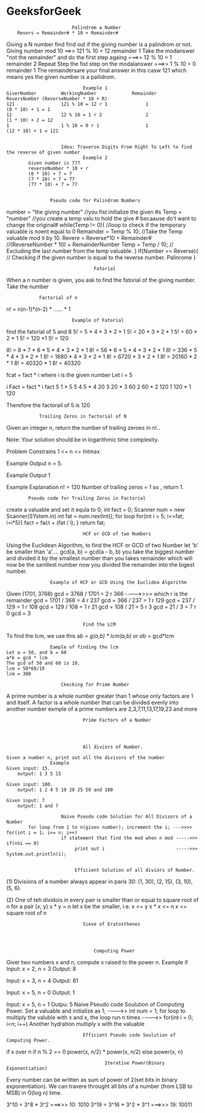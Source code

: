 # GeeksforGeek

                            Palindrom a Number
        Revers = Remainder# * 10 + Remainder#
Giving a N number find find out if the giving number is a palindrom or not.
    Giving number mod 10 ==>> 121 % 10 = 12 remainder 1
    Take the modanswer "not the remainder" and do the first step againg ===>> 12 % 10 = 1 remainder 2
    Repeat Step the fist step on the modalanswer  ===>> 1 % 10 = 0 remainder 1
    The remaindersare your final answer in this casw 121 which means yes the given number is a pailidrom.

    

                                Example 1
    GiverNumber         WorkingNumber             Remainder                        ReversNumber (ReverseNumber * 10 + R)
    121                 121 % 10 = 12 r 1              1                                (0 * 10) + 1 = 1
    12                  12 % 10 = 1 r 2                2                                (1 * 10) + 2 = 12
    1                   1 % 10 = 0 r 1                 1                                (12 * 10) + 1 = 121 


                        Idea: Traverse Digits From Right To Left to find the reverse of given number
                                Example 2
            Given number is 777
            reverseNumber * 10 + r
            (0 * 10) + 7 = 7
            (7 * 10) + 7 = 77
            (77 * 10) + 7 = 77


                    Pseudo code for Palindrom Numbers 
number = "the giving number"        //you fist initialize the given #s
Temp = "number"                     //you create a temp valu to hold the give # becaause do't want to change the original#
while(Temp != 0){                   //loop to check if the temporary valuable is noent equal to 0 
Remainder = Temp % 10;              //Take the Temp valuable mod it by 10.
Revere = Reverse*10 + Remainder#    //(ReverseNumber * 10) + RemainderNumber
Temp = Temp / 10;                   // Excluding the last number from the temp valuable.
}
If(Number == Reverse){              // Checking if the given number is equal to the reverse number.
    Palinrome
}


                                    Fatorial
When a n number is given, you ask to find the fatorial of the giving number.
Take the number
            
                Factorial of n
n! = n(n-1)*(n-2) * ...... * 1

                            Example of Fatorial
find the fatorial of 5 and 8
5! = 5 * 4 * 3 * 2 * 1
5! = 20 * 3 * 2 * 1
5! = 60 * 2 * 1
5! = 120 *1
5! = 120


8! = 8 * 7 * 6 * 5 * 4 * 3 * 2 * 1
8! = 56 * 6 * 5 * 4 * 3 * 2 * 1
8! = 336 * 5 * 4 * 3 * 2 * 1
8! = 1680 * 4 * 3 * 2 * 1
8! = 6720 * 3 * 2 * 1
8! = 20160 * 2 * 1
8! = 40320 * 1
8! = 40320


fcat = fact * i
where i is the given number
Let i = 5
 
 i        Fact = fact * i           fact
 5          1 * 5                       5
 4          5 * 4                       20
 3          20 * 3                      60
 2          60 * 2                      120
 1          120 * 1                     120

 Therefore the factorail of 5 is 120


                Trailing Zeros in factorial of N
Given an integer n, return the number of trailing zeroes in n!..

Note: Your solution should be in logarithmic time complexity.

Problem Constrains
1 <= n <= Intmax

Example Output
n = 5.

Example Output
1

Example Explanation
n! = 120
Number of trailing zeros = 1
so , return 1.


            Pseudo code for Trailing Zeros in Factorial
create a valuable and set it equla to 0;
int fact = 0;
Scanner num = new Scanner(SYstem.in)
int fat = num.nextInt();
for loop for(int i = 5; i<=fat; i=i*5){
    fact = fact + (fat / i);
}
    return fat;



                                HCF or GCD of two Numbers
 Using the Euclidean Algorithm, to find the HCF or GCD of two Number
let 'b' be smaller than 'a'.... gcd(a, b) = gcd(a - b, b)
you take the biggest number and divided it by the smallest number than you takes remainder
which will now be the samllest number now you divided the remainder into the bigest number.
                   
                    Example of HCF or GCD Using the Euclidea Algorithm
Given (1701, 3768)
 gcd = 3768 / 1701 = 2 r 366      ---->>>>  which r is the remainder 
 gcd = 1701 / 366 = 4 r 237
 gcd = 366 / 237 = 1 r 129
 gcd = 237 / 129 = 1 r 108
 gcd = 129 / 108 = 1 r 21
 gcd = 108 / 21 =  5 r 3
 gcd = 21 / 3 = 7 r 0
 gcd = 3


                                Find the LCM
To find the lcm, we use this a*b = g(a,b) * lcm(a,b) or a*b  = gcd*lcm
                    
                    Eample of finding the lcm
    Let a = 50, and b = 60
    a*b = gcd * lcm
    The gcd of 50 and 60 is 10.
    lcm = 50*60/10
    lcm = 300

                        Ckecking for Prime Number
A prime number is a whole number greater than 1 whose only factors are 1 and itself. A factor is a whole number that can be divided evenly into another number exmple of a prime numbers are 2,3,7,11,13,17,19,23 and more 





                                Prime Factors of a Number




                                All diviors of Number.

    Given a number n, print out all the divisors of the number
                    Example 
    Given input: 15.
        output: 1 3 5 15
    
    Given input: 100.
        output: 1 2 4 5 10 20 25 50 and 100

    Given input: 7
        output: 1 and 7
                            
                        Naive Pseudo code Solution for All Divisors of a Number
            for loop from 1 to n(given number); increment the i; --->>>> for(int i = 1; i<= n; i++) 
                        if statement that find the mod when n mod ----->>>      if(n%i == 0)
                             print out i                          ----->>>        System.out.println(i);


                             Efficient Solution of all diviors of Number.
(1) Divisions of a number always appear in paris
    30: (1, 30), (2, 15), (3, 10), (5, 6).

(2) One of teh dividois in every pair is smaller than or equal to square root of n
            for a pair (x, y)
                x * y = n
        let x be the smaller, i.e. x <= y
            x * x <= n
                x <= square root of n


                                Sieve of Eratosthenes




                                    Computing Power
Giver two numbers x and n, compute x raised to the power n.
                        Example
if Input: x = 2, n = 3
   Output: 8

   Input: x = 3, n = 4
   Output: 81

   Input: x = 5, n = 0
   Output: 1

   Input: x = 5, n = 1
   Outpu: 5
                                Naive Pseudo code Soulution of Computing Power.
Set a valuable and initialize as 1;                         ---->> int num = 1;
for loop to multiply the valuble with x and x, the loop run n times ---->> for(int i = 0; i<n; i++)
Another hydration multiply x with the valuable 

                                Efficient Pseudo code Soulution of Computing Power.
if x over n 
if n % 2 == 0
    power(x, n/2) * power(x, n/2)
else
    power(x, n)



                                        Iterative Power(Binary Exponentiation)
Every number can be written as sum of power of 2(set bits in binary exponentiation).
We can travere throught all bits of a number (from LSB to MSB) in O(log n) time.
        
3^10 = 3^8 * 3^2          ===>>>  10: 1010
3^19 = 3^16 * 3^2 * 3^1   ===>>>  19: 10011
        

          

